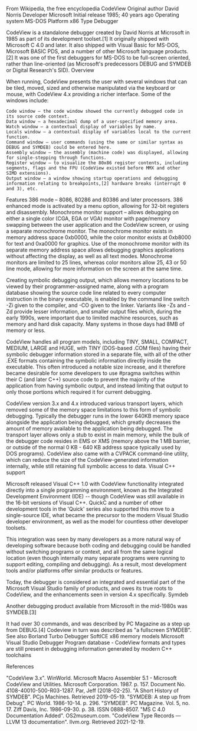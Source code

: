From Wikipedia, the free encyclopedia
CodeView
Original author	David Norris
Developer	Microsoft
Initial release	1985; 40 years ago
Operating system	MS-DOS
Platform	x86
Type	Debugger

CodeView is a standalone debugger created by David Norris at Microsoft in 1985 as part of its development toolset.[1] It originally shipped with Microsoft C 4.0 and later. It also shipped with Visual Basic for MS-DOS, Microsoft BASIC PDS, and a number of other Microsoft language products.[2] It was one of the first debuggers for MS-DOS to be full-screen oriented, rather than line-oriented (as Microsoft's predecessors DEBUG and SYMDEB or Digital Research's SID).
Overview

When running, CodeView presents the user with several windows that can be tiled, moved, sized and otherwise manipulated via the keyboard or mouse, with CodeView 4.x providing a richer interface. Some of the windows include:

    Code window – the code window showed the currently debugged code in its source code context.
    Data window – a hexadecimal dump of a user-specified memory area.
    Watch window – a contextual display of variables by name.
    Locals window – a contextual display of variables local to the current function.
    Command window – user commands (using the same or similar syntax as DEBUG and SYMDEB) could be entered here.
    Assembly window – the assembly (machine code) was displayed, allowing for single-stepping through functions.
    Register window – to visualize the 80x86 register contents, including segments, flags and the FPU (CodeView existed before MMX and other SIMD extensions).
    Output window – a window showing startup operations and debugging information relating to breakpoints,[2] hardware breaks (interrupt 0 and 3), etc.

Features
386 mode – 8086, 80286 and 80386 and later processors. 386 enhanced mode is activated by a menu option, allowing for 32-bit registers and disassembly.
Monochrome monitor support – allows debugging on either a single color (CGA, EGA or VGA) monitor with page/memory swapping between the user application and the CodeView screen, or using a separate monochrome monitor. The monochrome monitor exists in memory address space 0xb0000, while the color monitor exists at 0xb8000 for text and 0xa0000 for graphics. Use of the monochrome monitor with its separate memory address space allows debugging graphics applications without affecting the display, as well as all text modes. Monochrome monitors are limited to 25 lines, whereas color monitors allow 25, 43 or 50 line mode, allowing for more information on the screen at the same time.

Creating symbolic debugging output, which allows memory locations to be viewed by their programmer-assigned name, along with a program database showing the source code line related to every computer instruction in the binary executable, is enabled by the command line switch -Zi given to the compiler, and -CO given to the linker. Variants like -Zs and -Zd provide lesser information, and smaller output files which, during the early 1990s, were important due to limited machine resources, such as memory and hard disk capacity. Many systems in those days had 8MB of memory or less.

CodeView handles all program models, including TINY, SMALL, COMPACT, MEDIUM, LARGE and HUGE, with TINY (DOS-based .COM files) having their symbolic debugger information stored in a separate file, with all of the other .EXE formats containing the symbolic information directly inside the executable. This often introduced a notable size increase, and it therefore became desirable for some developers to use #pragma switches within their C (and later C++) source code to prevent the majority of the application from having symbolic output, and instead limiting that output to only those portions which required it for current debugging.

CodeView version 3.x and 4.x introduced various transport layers, which removed some of the memory space limitations to this form of symbolic debugging. Typically the debugger runs in the lower 640KB memory space alongside the application being debugged, which greatly decreases the amount of memory available to the application being debugged. The transport layer allows only a stub to exist in main memory, while the bulk of the debugger code resides in EMS or XMS (memory above the 1 MB barrier, or outside of the normal 0 KB - 640 KB address space typically used by DOS programs). CodeView also came with a CVPACK command-line utility, which can reduce the size of the CodeView-generated information internally, while still retaining full symbolic access to data.
Visual C++ support

Microsoft released Visual C++ 1.0 with CodeView functionality integrated directly into a single programming environment, known as the Integrated Development Environment (IDE) -- though CodeView was still available in the 16-bit versions of Visual C++. QuickC and a number of other development tools in the 'Quick' series also supported this move to a single-source IDE, what became the precursor to the modern Visual Studio developer environment, as well as the model for countless other developer toolsets.

This integration was seen by many developers as a more natural way of developing software because both coding and debugging could be handled without switching programs or context, and all from the same logical location (even though internally many separate programs were running to support editing, compiling and debugging). As a result, most development tools and/or platforms offer similar products or features.

Today, the debugger is considered an integrated and essential part of the Microsoft Visual Studio family of products, and owes its true roots to CodeView, and the enhancements seen in version 4.x specifically.
Symdeb

Another debugging product available from Microsoft in the mid-1980s was SYMDEB.[3]

It had over 30 commands, and was described by PC Magazine as a step up from DEBUG.[4] Codeview in turn was described as "a fullscreen SYMDEB".
See also
Borland Turbo Debugger
SoftICE
x86 memory models
Microsoft Visual Studio Debugger
Program database - CodeView formats and types are still present in debugging information generated by modern C++ toolchains

References

"CodeView 3.x". WinWorld.
Microsoft Macro Assembler 5.1 - Microsoft CodeView and Utilities. Microsoft Corporation. 1987. p. 157. Document No. 4108-40010-500-R03-1287.
Par, Jeff (2018-02-25). "A Short History of SYMDEB". PCjs Machines. Retrieved 2019-05-19.
"SYMDEB: A step up from Debug". PC World. 1986-10-14. p. 296.
"SYMDEB". PC Magazine. Vol. 5, no. 17. Ziff Davis, Inc. 1986-09-30. p. 38. ISSN 0888-8507.
"MS C 4.0 Documentation Added". OS2museum.com.
"CodeView Type Records — LLVM 13 documentation". llvm.org. Retrieved 2021-12-19.
